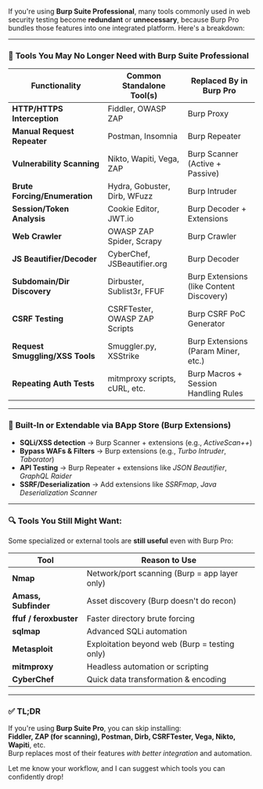 
If you're using **Burp Suite Professional**, many tools commonly used in web security testing become **redundant** or **unnecessary**, because Burp Pro bundles those features into one integrated platform. Here's a breakdown:

---

### 🔧 **Tools You May No Longer Need with Burp Suite Professional**

|Functionality|Common Standalone Tool(s)|Replaced By in Burp Pro|
|---|---|---|
|**HTTP/HTTPS Interception**|Fiddler, OWASP ZAP|Burp Proxy|
|**Manual Request Repeater**|Postman, Insomnia|Burp Repeater|
|**Vulnerability Scanning**|Nikto, Wapiti, Vega, ZAP|Burp Scanner (Active + Passive)|
|**Brute Forcing/Enumeration**|Hydra, Gobuster, Dirb, WFuzz|Burp Intruder|
|**Session/Token Analysis**|Cookie Editor, JWT.io|Burp Decoder + Extensions|
|**Web Crawler**|OWASP ZAP Spider, Scrapy|Burp Crawler|
|**JS Beautifier/Decoder**|CyberChef, JSBeautifier.org|Burp Decoder|
|**Subdomain/Dir Discovery**|Dirbuster, Sublist3r, FFUF|Burp Extensions (like Content Discovery)|
|**CSRF Testing**|CSRFTester, OWASP ZAP Scripts|Burp CSRF PoC Generator|
|**Request Smuggling/XSS Tools**|Smuggler.py, XSStrike|Burp Extensions (Param Miner, etc.)|
|**Repeating Auth Tests**|mitmproxy scripts, cURL, etc.|Burp Macros + Session Handling Rules|

---

### 🧩 **Built-In or Extendable via BApp Store (Burp Extensions)**

- **SQLi/XSS detection** → Burp Scanner + extensions (e.g., _ActiveScan++_)
- **Bypass WAFs & Filters** → Burp extensions (e.g., _Turbo Intruder_, _Taborator_)
- **API Testing** → Burp Repeater + extensions like _JSON Beautifier_, _GraphQL Raider_
- **SSRF/Deserialization** → Add extensions like _SSRFmap_, _Java Deserialization Scanner_

---

### 🔍 Tools You Still Might Want:

Some specialized or external tools are **still useful** even with Burp Pro:

|Tool|Reason to Use|
|---|---|
|**Nmap**|Network/port scanning (Burp = app layer only)|
|**Amass, Subfinder**|Asset discovery (Burp doesn't do recon)|
|**ffuf / feroxbuster**|Faster directory brute forcing|
|**sqlmap**|Advanced SQLi automation|
|**Metasploit**|Exploitation beyond web (Burp = testing only)|
|**mitmproxy**|Headless automation or scripting|
|**CyberChef**|Quick data transformation & encoding|

---

### ✅ TL;DR

If you're using **Burp Suite Pro**, you can skip installing:  
**Fiddler, ZAP (for scanning), Postman, Dirb, CSRFTester, Vega, Nikto, Wapiti**, etc.  
Burp replaces most of their features _with better integration_ and automation.

Let me know your workflow, and I can suggest which tools you can confidently drop!